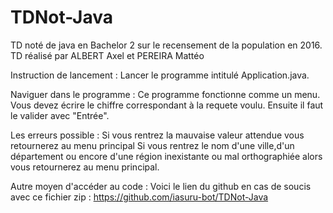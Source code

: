 # TDNot-Java
TD noté de java en Bachelor 2 sur le recensement de la population en 2016.
TD réalisé par ALBERT Axel et PEREIRA Mattéo

Instruction de lancement :
Lancer le programme intitulé Application.java. 

Naviguer dans le programme :
Ce programme fonctionne comme un menu. Vous devez écrire le chiffre correspondant à la requete voulu. Ensuite
il faut le valider avec "Entrée".

Les erreurs possible :
Si vous rentrez la mauvaise valeur attendue vous retournerez au menu principal
Si vous rentrez le nom d'une ville,d'un département ou encore d'une région inexistante ou mal orthographiée alors
vous retournerez au menu principal.

Autre moyen d'accéder au code :
Voici le lien du github en cas de soucis avec ce fichier zip : https://github.com/iasuru-bot/TDNot-Java



